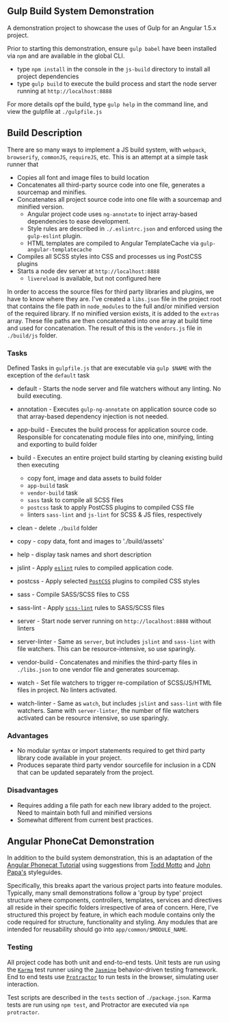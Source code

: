 ## Gulp Build System Demonstration

A demonstration project to showcase the uses of Gulp for an Angular 1.5.x project.  

Prior to starting this demonstration, ensure `gulp babel` have been installed via `npm` and are available in the global CLI.

* type `npm install` in the console in the `js-build` directory to install all project dependencies
* type `gulp build` to execute the build process and start the node server running at `http://localhost:8888`

For more details opf the build, type `gulp help` in the command line, and view the gulpfile at `./gulpfile.js`

## Build Description

There are so many ways to implement a JS build system, with `webpack`, `browserify`, `commonJS`, `requireJS`, etc.  This is an attempt at a simple task runner that

* Copies all font and image files to build location
* Concatenates all third-party source code into one file, generates a sourcemap and minifies.
* Concatenates all project source code into one file with a sourcemap and minified version.
    * Angular project code uses `ng-annotate` to inject array-based dependencies to ease development.
    * Style rules are described in `./.eslintrc.json` and enforced using the `gulp-eslint` plugin.
    * HTML templates are compiled to Angular TemplateCache via `gulp-angular-templatecache`
* Compiles all SCSS styles into CSS and processes us ing PostCSS plugins
* Starts a node dev server at `http://localhost:8888` 
    * `livereload` is available, but not configured here
    
In order to access the source files for third party libraries and plugins, we have to know where they are.  I've created a `libs.json` file in the project root
that contains the file path in `node_modules` to the full and/or minified version of the required library.  If no minified version exists, it is added to the `extras` 
array.  These file paths are then concatenated into one array at build time and used for concatenation.  The result of this is the `vendors.js` file in `./build/js` folder.

### Tasks
Defined Tasks in `gulpfile.js` that are executable via `gulp $NAME` with the exception of the `default` task

* default - Starts the node server and file watchers without any linting.  No build executing.
* annotation - Executes `gulp-ng-annotate` on application source code so that array-based dependency injection is not needed.
* app-build - Executes the build process for application source code.  Responsible for concatenating module files into one, minifying, linting and exporting to build folder
* build - Executes an entire project build starting by cleaning existing build then executing

    * copy font, image and data assets to build folder
    * `app-build` task
    * `vendor-build` task
    * `sass` task to compile all SCSS files
    * `postcss` task to apply PostCSS plugins to compiled CSS file
    * linters `sass-lint` and `js-lint` for SCSS & JS files, respectively
    
* clean - delete `./build` folder
* copy - copy data, font and images to './build/assets'
* help - display task names and short description
* jslint - Apply [`eslint`](http://eslint.org/) rules to compiled application code.
* postcss - Apply selected [`PostCSS`](http://postcss.org/) plugins to compiled CSS styles
* sass - Compile SASS/SCSS files to CSS
* sass-lint - Apply [`scss-lint`](https://github.com/brigade/scss-lint) rules to SASS/SCSS files
* server - Start node server running on `http://localhost:8888` without linters
* server-linter - Same as `server`, but includes `jslint` and `sass-lint` with file watchers.  This can be resource-intensive, so use sparingly.
* vendor-build - Concatenates and minifies the third-party files in `./libs.json` to one vendor file and generates sourcemap.
* watch - Set file watchers to trigger re-compilation of SCSS/JS/HTML files in project.  No linters activated.
* watch-linter - Same as `watch`, but includes `jslint` and `sass-lint` with file watchers.  Same with `server-linter`, the number of file watchers activated can be resource intensive, so use sparingly.

 


### Advantages

* No modular syntax or import statements required to get third party library code available in your project.
* Produces separate third party vendor sourcefile for inclusion in a CDN that can be updated separately from the project. 

### Disadvantages

* Requires adding a file path for each new library added to the project.  Need to maintain both full and minified versions
* Somewhat different from current best practices. 

## Angular PhoneCat Demonstration

In addition to the build system demonstration, this is an adaptation of the [Angular Phonecat Tutorial](https://docs.angularjs.org/tutorial/0) using suggestions from 
[Todd Motto](https://github.com/toddmotto/angular-styleguide) and [John Papa's](https://github.com/johnpapa/angular-styleguide/blob/master/a1/README.md) styleguides.

Specifically, this breaks apart the various project parts into feature modules.  Typically, many small demonstrations follow a 'group by type' project structure where 
components, controllers, templates, services and directives all reside in their specific folders irrespective of area of concern.  Here, I've structured this project by
feature, in which each module contains only the code required for structure, functionality and styling.  Any modules that are intended for reusability should go into 
`app/common/$MODULE_NAME`.

### Testing
All project code has both unit and end-to-end tests.  Unit tests are run using the [`Karma`](https://karma-runner.github.io/1.0/index.html) test runner using the 
[`Jasmine`](http://jasmine.github.io/2.4/introduction.html) behavior-driven testing framework.  End to end tests use [`Protractor`](http://www.protractortest.org/#/) to
run tests in the browser, simulating user interaction.

Test scripts are described in the `tests` section of `./package.json`.  Karma tests are run using `npm test`, and Protractor are executed via `npm protractor`.
